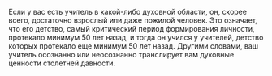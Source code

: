 Если у вас есть учитель в какой-либо духовной области, он, скорее всего, достаточно взрослый или даже пожилой человек. Это означает, что его детство, самый критический период формирования личности, протекало минимум 50 лет назад, и тогда он учился у учителей, детство которых протекало еще минимум 50 лет назад. Другими словами, ваш учитель осознанно или неосознанно транслирует вам духовные ценности столетней давности.